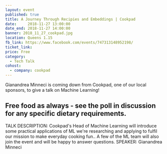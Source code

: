 ```yaml
---
layout: event
published: true
title: A Journey Through Recipies and Embeddings | Cookpad
date:     2018-11-27 13:00:00
date_end: 2018-11-27 14:00:00
banner: 2018_11_27_cookpad.jpg
location: Queens 1.15
fb_link: https://www.facebook.com/events/747313148952198/
ticket_link:
price: Free
category:
  - Tech Talk
cohost:
  - company: cookpad
---
```


Gianandrea Minneci is coming down from Cookpad, one of our local sponsors, to give a talk on Machine Learning!

Free food as always - see the poll in discussion for any specific dietary requirements.
----
TALK DESCRIPTION:
Cookpad's Head of Machine Learning will introduce some practical applications of ML we're researching and applying to fulfil our mission to make everyday cooking fun.. A few of the ML team will also join the event and will be happy to answer questions.
SPEAKER:
Gianandrea Minneci
